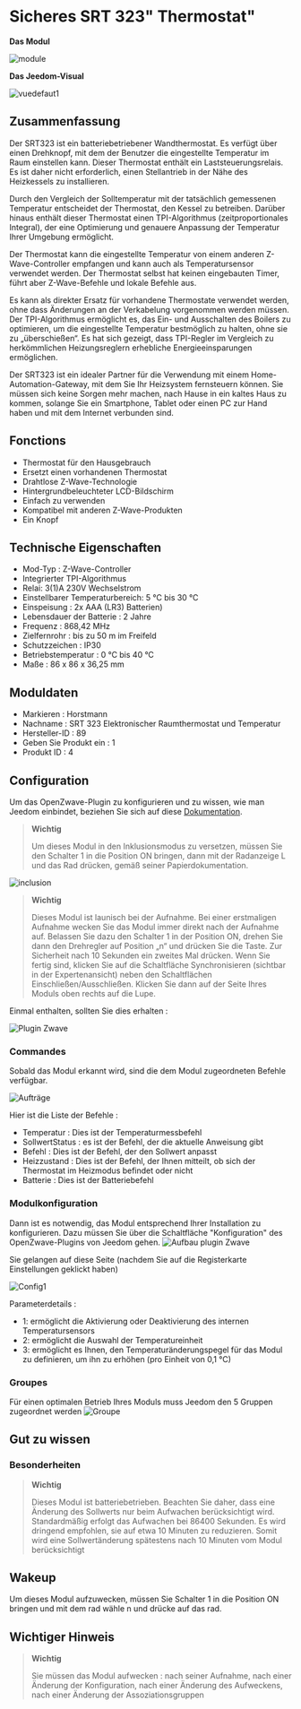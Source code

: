# Sicheres SRT 323" Thermostat"

**Das Modul**

![module](images/secure.srt323/module.jpg)

**Das Jeedom-Visual**

![vuedefaut1](images/secure.srt323/vuedefaut1.jpg)

## Zusammenfassung

Der SRT323 ist ein batteriebetriebener Wandthermostat. Es verfügt über einen Drehknopf, mit dem der Benutzer die eingestellte Temperatur im Raum einstellen kann. Dieser Thermostat enthält ein Laststeuerungsrelais. Es ist daher nicht erforderlich, einen Stellantrieb in der Nähe des Heizkessels zu installieren.

Durch den Vergleich der Solltemperatur mit der tatsächlich gemessenen Temperatur entscheidet der Thermostat, den Kessel zu betreiben. Darüber hinaus enthält dieser Thermostat einen TPI-Algorithmus (zeitproportionales Integral), der eine Optimierung und genauere Anpassung der Temperatur Ihrer Umgebung ermöglicht.

Der Thermostat kann die eingestellte Temperatur von einem anderen Z-Wave-Controller empfangen und kann auch als Temperatursensor verwendet werden. Der Thermostat selbst hat keinen eingebauten Timer, führt aber Z-Wave-Befehle und lokale Befehle aus.

Es kann als direkter Ersatz für vorhandene Thermostate verwendet werden, ohne dass Änderungen an der Verkabelung vorgenommen werden müssen. Der TPI-Algorithmus ermöglicht es, das Ein- und Ausschalten des Boilers zu optimieren, um die eingestellte Temperatur bestmöglich zu halten, ohne sie zu „überschießen“. Es hat sich gezeigt, dass TPI-Regler im Vergleich zu herkömmlichen Heizungsreglern erhebliche Energieeinsparungen ermöglichen.

Der SRT323 ist ein idealer Partner für die Verwendung mit einem Home-Automation-Gateway, mit dem Sie Ihr Heizsystem fernsteuern können. Sie müssen sich keine Sorgen mehr machen, nach Hause in ein kaltes Haus zu kommen, solange Sie ein Smartphone, Tablet oder einen PC zur Hand haben und mit dem Internet verbunden sind.

## Fonctions

-   Thermostat für den Hausgebrauch
-   Ersetzt einen vorhandenen Thermostat
-   Drahtlose Z-Wave-Technologie
-   Hintergrundbeleuchteter LCD-Bildschirm
-   Einfach zu verwenden
-   Kompatibel mit anderen Z-Wave-Produkten
-   Ein Knopf

## Technische Eigenschaften

-   Mod-Typ : Z-Wave-Controller
-   Integrierter TPI-Algorithmus
-   Relai: 3(1)A 230V Wechselstrom
-   Einstellbarer Temperaturbereich: 5 °C bis 30 °C
-   Einspeisung : 2x AAA (LR3) Batterien)
-   Lebensdauer der Batterie : 2 Jahre
-   Frequenz : 868,42 MHz
-   Zielfernrohr : bis zu 50 m im Freifeld
-   Schutzzeichen : IP30
-   Betriebstemperatur : 0 °C bis 40 °C
-   Maße : 86 x 86 x 36,25 mm

## Moduldaten

-   Markieren : Horstmann
-   Nachname : SRT 323 Elektronischer Raumthermostat und Temperatur
-   Hersteller-ID : 89
-   Geben Sie Produkt ein : 1
-   Produkt ID : 4

## Configuration

Um das OpenZwave-Plugin zu konfigurieren und zu wissen, wie man Jeedom einbindet, beziehen Sie sich auf diese [Dokumentation](https://doc.jeedom.com/de_DE/plugins/automation%20protocol/openzwave/).

> **Wichtig**
>
> Um dieses Modul in den Inklusionsmodus zu versetzen, müssen Sie den Schalter 1 in die Position ON bringen, dann mit der Radanzeige L und das Rad drücken, gemäß seiner Papierdokumentation.

![inclusion](images/secure.srt323/inclusion.jpg)

> **Wichtig**
>
> Dieses Modul ist launisch bei der Aufnahme. Bei einer erstmaligen Aufnahme wecken Sie das Modul immer direkt nach der Aufnahme auf. Belassen Sie dazu den Schalter 1 in der Position ON, drehen Sie dann den Drehregler auf Position „n“ und drücken Sie die Taste. Zur Sicherheit nach 10 Sekunden ein zweites Mal drücken. Wenn Sie fertig sind, klicken Sie auf die Schaltfläche Synchronisieren (sichtbar in der Expertenansicht) neben den Schaltflächen Einschließen/Ausschließen. Klicken Sie dann auf der Seite Ihres Moduls oben rechts auf die Lupe.

Einmal enthalten, sollten Sie dies erhalten :

![Plugin Zwave](images/secure.srt323/information.jpg)

### Commandes

Sobald das Modul erkannt wird, sind die dem Modul zugeordneten Befehle verfügbar.

![Aufträge](images/secure.srt323/commandes.jpg)

Hier ist die Liste der Befehle :

-   Temperatur : Dies ist der Temperaturmessbefehl
-   SollwertStatus : es ist der Befehl, der die aktuelle Anweisung gibt
-   Befehl : Dies ist der Befehl, der den Sollwert anpasst
-   Heizzustand : Dies ist der Befehl, der Ihnen mitteilt, ob sich der Thermostat im Heizmodus befindet oder nicht
-   Batterie : Dies ist der Batteriebefehl

### Modulkonfiguration

Dann ist es notwendig, das Modul entsprechend Ihrer Installation zu konfigurieren. Dazu müssen Sie über die Schaltfläche "Konfiguration" des OpenZwave-Plugins von Jeedom gehen.
![Aufbau plugin Zwave](images/plugin/bouton_configuration.jpg)

Sie gelangen auf diese Seite (nachdem Sie auf die Registerkarte Einstellungen geklickt haben)

![Config1](images/secure.srt323/config1.jpg)

Parameterdetails :

-   1: ermöglicht die Aktivierung oder Deaktivierung des internen Temperatursensors
-   2: ermöglicht die Auswahl der Temperatureinheit
-   3: ermöglicht es Ihnen, den Temperaturänderungspegel für das Modul zu definieren, um ihn zu erhöhen (pro Einheit von 0,1 °C)

### Groupes

Für einen optimalen Betrieb Ihres Moduls muss Jeedom den 5 Gruppen zugeordnet werden
![Groupe](images/secure.srt323/groupe.jpg)

## Gut zu wissen

### Besonderheiten

> **Wichtig**
>
> Dieses Modul ist batteriebetrieben. Beachten Sie daher, dass eine Änderung des Sollwerts nur beim Aufwachen berücksichtigt wird. Standardmäßig erfolgt das Aufwachen bei 86400 Sekunden. Es wird dringend empfohlen, sie auf etwa 10 Minuten zu reduzieren. Somit wird eine Sollwertänderung spätestens nach 10 Minuten vom Modul berücksichtigt

## Wakeup

Um dieses Modul aufzuwecken, müssen Sie Schalter 1 in die Position ON bringen und
mit dem rad wähle n und drücke auf das rad.

## Wichtiger Hinweis

> **Wichtig**
>
> Sie müssen das Modul aufwecken : nach seiner Aufnahme, nach einer Änderung der Konfiguration, nach einer Änderung des Aufweckens, nach einer Änderung der Assoziationsgruppen
